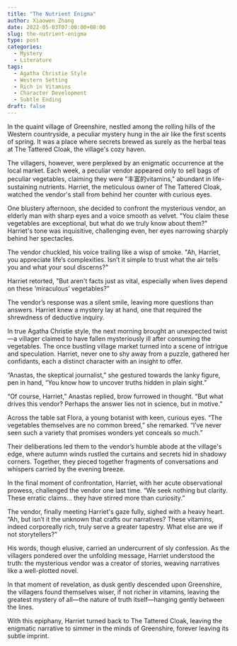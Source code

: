 ```yaml
---
title: "The Nutrient Enigma"
author: Xiaowen Zhang
date: 2022-05-03T07:00:00+08:00
slug: the-nutrient-enigma
type: post
categories:
  - Mystery
  - Literature
tags:
  - Agatha Christie Style
  - Western Setting
  - Rich in Vitamins
  - Character Development
  - Subtle Ending
draft: false
---
```


In the quaint village of Greenshire, nestled among the rolling hills of the Western countryside, a peculiar mystery hung in the air like the first scents of spring. It was a place where secrets brewed as surely as the herbal teas at The Tattered Cloak, the village's cozy haven.

The villagers, however, were perplexed by an enigmatic occurrence at the local market. Each week, a peculiar vendor appeared only to sell bags of peculiar vegetables, claiming they were "丰富的vitamins," abundant in life-sustaining nutrients. Harriet, the meticulous owner of The Tattered Cloak, watched the vendor's stall from behind her counter with curious eyes.

One blustery afternoon, she decided to confront the mysterious vendor, an elderly man with sharp eyes and a voice smooth as velvet. "You claim these vegetables are exceptional, but what do we truly know about them?" Harriet's tone was inquisitive, challenging even, her eyes narrowing sharply behind her spectacles.

The vendor chuckled, his voice trailing like a wisp of smoke. "Ah, Harriet, you appreciate life’s complexities. Isn’t it simple to trust what the air tells you and what your soul discerns?"

Harriet retorted, "But aren't facts just as vital, especially when lives depend on these ‘miraculous’ vegetables?"

The vendor’s response was a silent smile, leaving more questions than answers. Harriet knew a mystery lay at hand, one that required the shrewdness of deductive inquiry.

In true Agatha Christie style, the next morning brought an unexpected twist—a villager claimed to have fallen mysteriously ill after consuming the vegetables. The once bustling village market turned into a scene of intrigue and speculation. Harriet, never one to shy away from a puzzle, gathered her confidants, each a distinct character with an insight to offer.

“Anastas, the skeptical journalist,” she gestured towards the lanky figure, pen in hand, “You know how to uncover truths hidden in plain sight.”

“Of course, Harriet,” Anastas replied, brow furrowed in thought. “But what drives this vendor? Perhaps the answer lies not in science, but in motive.”

Across the table sat Flora, a young botanist with keen, curious eyes. “The vegetables themselves are no common breed,” she remarked. “I’ve never seen such a variety that promises wonders yet conceals so much.”

Their deliberations led them to the vendor’s humble abode at the village's edge, where autumn winds rustled the curtains and secrets hid in shadowy corners. Together, they pieced together fragments of conversations and whispers carried by the evening breeze.

In the final moment of confrontation, Harriet, with her acute observational prowess, challenged the vendor one last time. “We seek nothing but clarity. These erratic claims... they have stirred more than curiosity.”

The vendor, finally meeting Harriet's gaze fully, sighed with a heavy heart. “Ah, but isn’t it the unknown that crafts our narratives? These vitamins, indeed corporeally rich, truly serve a greater tapestry. What else are we if not storytellers?”

His words, though elusive, carried an undercurrent of sly confession. As the villagers pondered over the unfolding message, Harriet understood the truth: the mysterious vendor was a creator of stories, weaving narratives like a well-plotted novel.

In that moment of revelation, as dusk gently descended upon Greenshire, the villagers found themselves wiser, if not richer in vitamins, leaving the greatest mystery of all—the nature of truth itself—hanging gently between the lines.

With this epiphany, Harriet turned back to The Tattered Cloak, leaving the enigmatic narrative to simmer in the minds of Greenshire, forever leaving its subtle imprint.